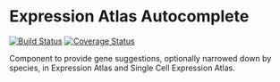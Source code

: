 # Expression Atlas Autocomplete

[![Build Status](https://travis-ci.org/ebi-gene-expression-group/expression-atlas-autocomplete.svg?branch=master)](https://travis-ci.org/ebi-gene-expression-group/expression-atlas-autocomplete) [![Coverage Status](https://coveralls.io/repos/github/ebi-gene-expression-group/expression-atlas-autocomplete/badge.svg?branch=feature%2F157775199-species-dropdown-list-current-species-only)](https://coveralls.io/github/ebi-gene-expression-group/expression-atlas-autocomplete?branch=feature%2F157775199-species-dropdown-list-current-species-only)

Component to provide gene suggestions, optionally narrowed down by species, in Expression Atlas and Single Cell
Expression Atlas.
